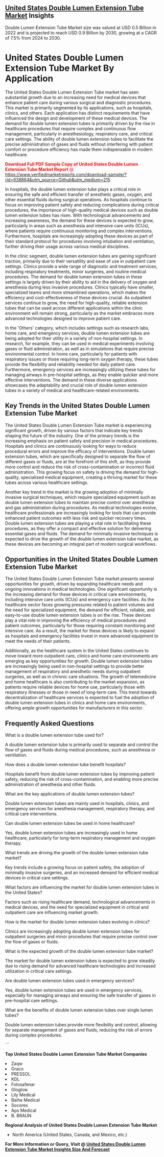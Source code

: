 <h2><a href="https://www.verifiedmarketreports.com/download-sample/?rid=638864&amp;utm_source=Github&amp;utm_medium=215" target="_blank">United States Double Lumen Extension Tube Market</a> Insights</h2><p>Double Lumen Extension Tube Market size was valued at USD 0.5 Billion in 2022 and is projected to reach USD 0.9 Billion by 2030, growing at a CAGR of 7.5% from 2024 to 2030.</p><p><h1>United States Double Lumen Extension Tube Market By Application</h1><p>The United States Double Lumen Extension Tube market has seen substantial growth due to an increasing need for medical devices that enhance patient care during various surgical and diagnostic procedures. This market is primarily segmented by its applications, such as hospitals, clinics, and others. Each application has distinct requirements that have influenced the design and development of these medical devices. The demand for double lumen extension tubes is primarily driven by the rise in healthcare procedures that require complex and continuous flow management, particularly in anesthesiology, respiratory care, and critical care settings. The ability of double lumen extension tubes to facilitate the precise administration of gases and fluids without interfering with patient comfort or procedure efficiency has made them indispensable in modern healthcare. <p><span class=""><span style="color: #ff0000;"><strong>Download Full PDF Sample Copy of United States Double Lumen Extension Tube Market Report</strong> @ </span><a href="https://www.verifiedmarketreports.com/download-sample/?rid=638864&amp;utm_source=Github&amp;utm_medium=215" target="_blank">https://www.verifiedmarketreports.com/download-sample/?rid=638864&amp;utm_source=Github&amp;utm_medium=215</a></span></p>In hospitals, the double lumen extension tube plays a critical role in ensuring the safe and efficient transfer of anesthetic gases, oxygen, and other essential fluids during surgical operations. As hospitals continue to focus on improving patient safety and reducing complications during critical procedures, the importance of high-quality medical devices such as double lumen extension tubes has risen. With technological advancements and increasing awareness, the demand for these devices is expected to grow, particularly in areas such as anesthesia and intensive care units (ICUs), where patients require continuous monitoring and complex interventions. Furthermore, hospitals are increasingly adopting these devices as part of their standard protocol for procedures involving intubation and ventilation, further driving their usage across various medical disciplines.<p>In the clinic segment, double lumen extension tubes are gaining significant traction, primarily due to their versatility and ease of use in outpatient care settings. Clinics provide a wide range of diagnostic and treatment services, including respiratory treatments, minor surgeries, and routine medical procedures. The demand for double lumen extension tubes in these settings is largely driven by their ability to aid in the delivery of oxygen and anesthesia during less invasive procedures. Clinics typically have smaller, specialized teams and more streamlined operations, which makes the efficiency and cost-effectiveness of these devices crucial. As outpatient services continue to grow, the need for high-quality, reliable extension tubes that can be used across different applications within the clinic environment will remain strong, particularly as the market embraces more advanced technologies designed to improve patient care.<p>In the 'Others' category, which includes settings such as research labs, home care, and emergency services, double lumen extension tubes are being adopted for their utility in a variety of non-hospital settings. In research, for example, they can be used in medical experiments involving gases or fluid administration, as well as in simulations that require precise environmental control. In home care, particularly for patients with respiratory issues or those requiring long-term oxygen therapy, these tubes provide the flexibility and reliability needed for daily patient care. Furthermore, emergency services are increasingly utilizing these tubes for managing airways in pre-hospital settings, as they enable quicker and more effective interventions. The demand in these diverse applications showcases the adaptability and crucial role of double lumen extension tubes in a variety of medical and healthcare-related environments.<h2>Key Trends in the United States Double Lumen Extension Tube Market</h2><p>The United States Double Lumen Extension Tube market is experiencing significant growth, driven by various factors that indicate key trends shaping the future of the industry. One of the primary trends is the increasing emphasis on patient safety and precision in medical procedures. Hospitals and clinics are continuously looking for ways to reduce procedural errors and improve the efficacy of interventions. Double lumen extension tubes, which are specifically designed to separate the flow of different gases or fluids, are at the forefront of this shift, as they provide more control and reduce the risk of cross-contamination or incorrect fluid administration. This growing focus on safety is driving the demand for high-quality, specialized medical equipment, creating a thriving market for these tubes across various healthcare settings.<p>Another key trend in the market is the growing adoption of minimally invasive surgical techniques, which require specialized equipment such as double lumen extension tubes to maintain precise control over anesthesia and gas administration during procedures. As medical technologies evolve, healthcare professionals are increasingly looking for tools that can provide enhanced patient outcomes with less risk and quicker recovery times. Double lumen extension tubes are playing a vital role in facilitating these procedures, as they offer a compact and effective solution for delivering essential gases and fluids. The demand for minimally invasive techniques is expected to drive the growth of the double lumen extension tube market, as these devices are becoming an integral part of modern surgical workflows.<h2>Opportunities in the United States Double Lumen Extension Tube Market</h2><p>The United States Double Lumen Extension Tube market presents several opportunities for growth, driven by expanding healthcare needs and ongoing innovations in medical technologies. One significant opportunity is the increasing demand for these devices in critical care environments, including intensive care units (ICUs) and emergency care facilities. As the healthcare sector faces growing pressures related to patient volumes and the need for specialized equipment, the demand for efficient, reliable, and easy-to-use double lumen extension tubes is on the rise. These devices play a vital role in improving the efficiency of medical procedures and patient outcomes, particularly for those requiring constant monitoring and intensive care. As a result, the market for these devices is likely to expand as hospitals and emergency facilities invest in more advanced equipment to meet the needs of their patients.<p>Additionally, as the healthcare system in the United States continues to move toward more outpatient care, clinics and home care environments are emerging as key opportunities for growth. Double lumen extension tubes are increasingly being used in non-hospital settings to provide better management of respiratory and anesthetic needs during outpatient surgeries, as well as in chronic care situations. The growth of telemedicine and home healthcare is also contributing to the market expansion, as patients require reliable devices for home use, particularly those with respiratory illnesses or those in need of long-term care. This trend towards decentralization of healthcare services is expected to fuel the adoption of double lumen extension tubes in clinics and home care environments, offering ample growth opportunities for manufacturers in this sector.<h2>Frequently Asked Questions</h2><p>What is a double lumen extension tube used for?</p><p>A double lumen extension tube is primarily used to separate and control the flow of gases and fluids during medical procedures, such as anesthesia or ventilation.</p><p>How does a double lumen extension tube benefit hospitals?</p><p>Hospitals benefit from double lumen extension tubes by improving patient safety, reducing the risk of cross-contamination, and enabling more precise administration of anesthesia and other fluids.</p><p>What are the key applications of double lumen extension tubes?</p><p>Double lumen extension tubes are mainly used in hospitals, clinics, and emergency services for anesthesia management, respiratory therapy, and critical care interventions.</p><p>Can double lumen extension tubes be used in home healthcare?</p><p>Yes, double lumen extension tubes are increasingly used in home healthcare, particularly for long-term respiratory management and oxygen therapy.</p><p>What trends are driving the growth of the double lumen extension tube market?</p><p>Key trends include a growing focus on patient safety, the adoption of minimally invasive surgeries, and an increased demand for efficient medical devices in critical care settings.</p><p>What factors are influencing the market for double lumen extension tubes in the United States?</p><p>Factors such as rising healthcare demand, technological advancements in medical devices, and the need for specialized equipment in critical and outpatient care are influencing market growth.</p><p>How is the market for double lumen extension tubes evolving in clinics?</p><p>Clinics are increasingly adopting double lumen extension tubes for outpatient surgeries and minor procedures that require precise control over the flow of gases or fluids.</p><p>What is the expected growth of the double lumen extension tube market?</p><p>The market for double lumen extension tubes is expected to grow steadily due to rising demand for advanced healthcare technologies and increased utilization in critical care settings.</p><p>Are double lumen extension tubes used in emergency services?</p><p>Yes, double lumen extension tubes are used in emergency services, especially for managing airways and ensuring the safe transfer of gases in pre-hospital care settings.</p><p>What are the benefits of double lumen extension tubes over single lumen tubes?</p><p>Double lumen extension tubes provide more flexibility and control, allowing for separate management of gases and fluids, reducing the risk of errors during complex procedures.</p>```</p><p><strong>Top United States Double Lumen Extension Tube Market Companies</strong></p><div data-test-id=""><p><li>Zaqw</li><li> Graco</li><li> PRESSOL</li><li> KDL</li><li> Folosafenar</li><li> Gloglow</li><li> Lily Medical</li><li> Baihe Medical</li><li> Socorex</li><li> Aps Medical</li><li> B. BRAUN</li></p><div><strong>Regional Analysis of&nbsp;United States Double Lumen Extension Tube Market</strong></div><ul><li dir="ltr"><p dir="ltr">North America&nbsp;(United States, Canada, and Mexico, etc.)</p></li></ul><p><strong>For More Information or Query, Visit @&nbsp;</strong><strong><a href="https://www.verifiedmarketreports.com/product/double-lumen-extension-tube-market/?utm_source=Github&amp;utm_medium=215" target="_blank">United States Double Lumen Extension Tube Market Insights Size And Forecast</a></strong></p></div>
